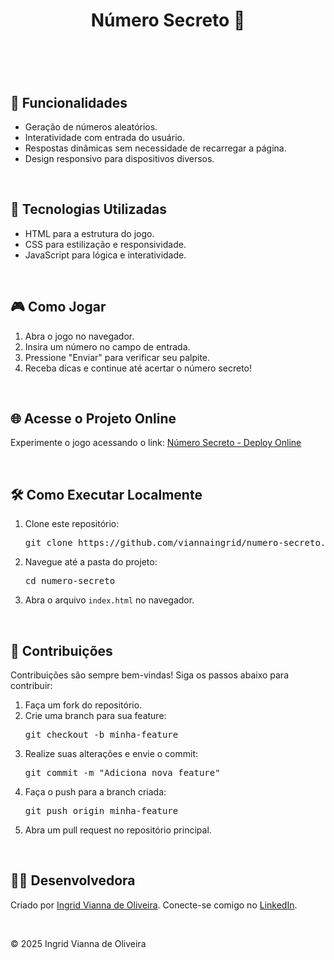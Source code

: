 <header>
        <h1>Número Secreto 🎲</h1>
    </header>
<br/>
    <main>
        <h2>🌟 Funcionalidades</h2>
        <ul>
            <li>Geração de números aleatórios.</li>
            <li>Interatividade com entrada do usuário.</li>
            <li>Respostas dinâmicas sem necessidade de recarregar a página.</li>
            <li>Design responsivo para dispositivos diversos.</li>
        </ul>
<br/>
        <h2>🚀 Tecnologias Utilizadas</h2>
        <ul>
            <li>HTML para a estrutura do jogo.</li>
            <li>CSS para estilização e responsividade.</li>
            <li>JavaScript para lógica e interatividade.</li>
        </ul>
<br>
        <h2>🎮 Como Jogar</h2>
        <ol>
            <li>Abra o jogo no navegador.</li>
            <li>Insira um número no campo de entrada.</li>
            <li>Pressione "Enviar" para verificar seu palpite.</li>
            <li>Receba dicas e continue até acertar o número secreto!</li>
        </ol>
<br>
        <h2>🌐 Acesse o Projeto Online</h2>
        <p>
            Experimente o jogo acessando o link:
            <a href="https://numero-secreto-nine-psi.vercel.app/" target="_blank">
                Número Secreto - Deploy Online
            </a>
        </p>
<br>
        <h2>🛠 Como Executar Localmente</h2>
        <ol>
            <li>Clone este repositório:
                <pre>git clone https://github.com/viannaingrid/numero-secreto.git</pre>
            </li>
            <li>Navegue até a pasta do projeto:
                <pre>cd numero-secreto</pre>
            </li>
            <li>Abra o arquivo <code>index.html</code> no navegador.</li>
        </ol>
<br>
        <h2>🤝 Contribuições</h2>
        <p>Contribuições são sempre bem-vindas! Siga os passos abaixo para contribuir:</p>
        <ol>
            <li>Faça um fork do repositório.</li>
            <li>Crie uma branch para sua feature:
                <pre>git checkout -b minha-feature</pre>
            </li>
            <li>Realize suas alterações e envie o commit:
                <pre>git commit -m "Adiciona nova feature"</pre>
            </li>
            <li>Faça o push para a branch criada:
                <pre>git push origin minha-feature</pre>
            </li>
            <li>Abra um pull request no repositório principal.</li>
        </ol>
<br>
        <h2>🧑‍💻 Desenvolvedora</h2>
        <p>
            Criado por <a href="https://github.com/viannaingrid" target="_blank">Ingrid Vianna de Oliveira</a>.  
            Conecte-se comigo no <a href="https://www.linkedin.com/in/ingrid-vianna-oliveira/" target="_blank">LinkedIn</a>.
        </p>
    </main>
    <br>
    <footer>
        <p>&copy; 2025 Ingrid Vianna de Oliveira</p>
    </footer>
